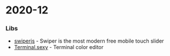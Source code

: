 # 2020-12

### Libs

- [swiperjs](https://swiperjs.com/) - Swiper is the most modern free mobile touch slider
- [Terminal.sexy](https://terminal.sexy/) - Terminal color editor


